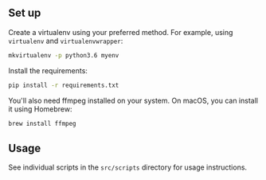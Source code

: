 ## Set up
Create a virtualenv using your preferred method. For example, using `virtualenv` and `virtualenvwrapper`:
```bash
mkvirtualenv -p python3.6 myenv
```
Install the requirements:
```bash
pip install -r requirements.txt
```
You'll also need ffmpeg installed on your system. On macOS, you can install it using Homebrew:
```bash
brew install ffmpeg
```

## Usage
See individual scripts in the `src/scripts` directory for usage instructions.